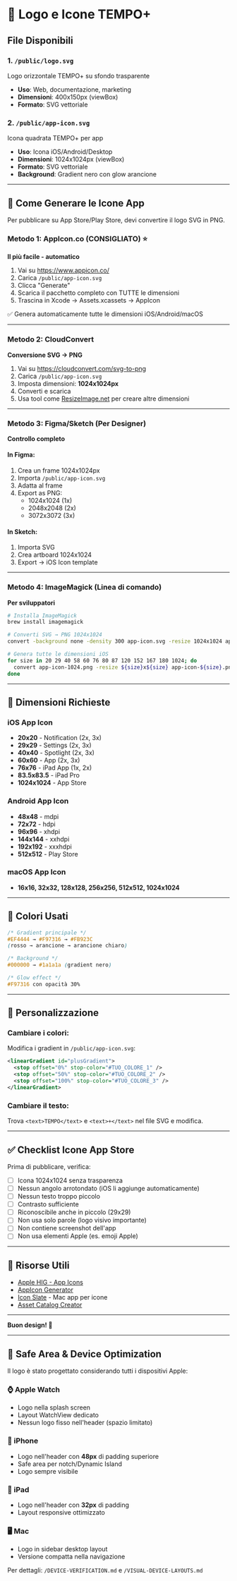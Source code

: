 # 🎨 Logo e Icone TEMPO+

## File Disponibili

### 1. `/public/logo.svg`
Logo orizzontale TEMPO+ su sfondo trasparente
- **Uso**: Web, documentazione, marketing
- **Dimensioni**: 400x150px (viewBox)
- **Formato**: SVG vettoriale

### 2. `/public/app-icon.svg`
Icona quadrata TEMPO+ per app
- **Uso**: Icona iOS/Android/Desktop
- **Dimensioni**: 1024x1024px (viewBox)
- **Formato**: SVG vettoriale
- **Background**: Gradient nero con glow arancione

---

## 🔧 Come Generare le Icone App

Per pubblicare su App Store/Play Store, devi convertire il logo SVG in PNG.

### Metodo 1: AppIcon.co (CONSIGLIATO) ⭐
**Il più facile - automatico**

1. Vai su https://www.appicon.co/
2. Carica `/public/app-icon.svg`
3. Clicca "Generate"
4. Scarica il pacchetto completo con TUTTE le dimensioni
5. Trascina in Xcode → Assets.xcassets → AppIcon

✅ Genera automaticamente tutte le dimensioni iOS/Android/macOS

---

### Metodo 2: CloudConvert
**Conversione SVG → PNG**

1. Vai su https://cloudconvert.com/svg-to-png
2. Carica `/public/app-icon.svg`
3. Imposta dimensioni: **1024x1024px**
4. Converti e scarica
5. Usa tool come [ResizeImage.net](https://resizeimage.net/) per creare altre dimensioni

---

### Metodo 3: Figma/Sketch (Per Designer)
**Controllo completo**

#### In Figma:
1. Crea un frame 1024x1024px
2. Importa `/public/app-icon.svg`
3. Adatta al frame
4. Export as PNG:
   - 1024x1024 (1x)
   - 2048x2048 (2x)
   - 3072x3072 (3x)

#### In Sketch:
1. Importa SVG
2. Crea artboard 1024x1024
3. Export → iOS Icon template

---

### Metodo 4: ImageMagick (Linea di comando)
**Per sviluppatori**

```bash
# Installa ImageMagick
brew install imagemagick

# Converti SVG → PNG 1024x1024
convert -background none -density 300 app-icon.svg -resize 1024x1024 app-icon-1024.png

# Genera tutte le dimensioni iOS
for size in 20 29 40 58 60 76 80 87 120 152 167 180 1024; do
  convert app-icon-1024.png -resize ${size}x${size} app-icon-${size}.png
done
```

---

## 📱 Dimensioni Richieste

### iOS App Icon
- **20x20** - Notification (2x, 3x)
- **29x29** - Settings (2x, 3x)
- **40x40** - Spotlight (2x, 3x)
- **60x60** - App (2x, 3x)
- **76x76** - iPad App (1x, 2x)
- **83.5x83.5** - iPad Pro
- **1024x1024** - App Store

### Android App Icon
- **48x48** - mdpi
- **72x72** - hdpi
- **96x96** - xhdpi
- **144x144** - xxhdpi
- **192x192** - xxxhdpi
- **512x512** - Play Store

### macOS App Icon
- **16x16, 32x32, 128x128, 256x256, 512x512, 1024x1024**

---

## 🎨 Colori Usati

```css
/* Gradient principale */
#EF4444 → #F97316 → #FB923C
(rosso → arancione → arancione chiaro)

/* Background */
#000000 → #1a1a1a (gradient nero)

/* Glow effect */
#F97316 con opacità 30%
```

---

## 🔄 Personalizzazione

### Cambiare i colori:
Modifica i gradient in `/public/app-icon.svg`:

```xml
<linearGradient id="plusGradient">
  <stop offset="0%" stop-color="#TUO_COLORE_1" />
  <stop offset="50%" stop-color="#TUO_COLORE_2" />
  <stop offset="100%" stop-color="#TUO_COLORE_3" />
</linearGradient>
```

### Cambiare il testo:
Trova `<text>TEMPO</text>` e `<text>+</text>` nel file SVG e modifica.

---

## ✅ Checklist Icone App Store

Prima di pubblicare, verifica:

- [ ] Icona 1024x1024 senza trasparenza
- [ ] Nessun angolo arrotondato (iOS li aggiunge automaticamente)
- [ ] Nessun testo troppo piccolo
- [ ] Contrasto sufficiente
- [ ] Riconoscibile anche in piccolo (29x29)
- [ ] Non usa solo parole (logo visivo importante)
- [ ] Non contiene screenshot dell'app
- [ ] Non usa elementi Apple (es. emoji Apple)

---

## 📖 Risorse Utili

- [Apple HIG - App Icons](https://developer.apple.com/design/human-interface-guidelines/app-icons)
- [AppIcon Generator](https://www.appicon.co/)
- [Icon Slate](https://www.kodlian.com/apps/icon-slate) - Mac app per icone
- [Asset Catalog Creator](https://apps.apple.com/app/asset-catalog-creator/id866571115)

---

**Buon design! 🎨**

---

## 📱 Safe Area & Device Optimization

Il logo è stato progettato considerando tutti i dispositivi Apple:

### ⌚ Apple Watch
- Logo nella splash screen
- Layout WatchView dedicato
- Nessun logo fisso nell'header (spazio limitato)

### 📱 iPhone
- Logo nell'header con **48px** di padding superiore
- Safe area per notch/Dynamic Island
- Logo sempre visibile

### 📱 iPad
- Logo nell'header con **32px** di padding
- Layout responsive ottimizzato

### 🖥️ Mac
- Logo in sidebar desktop layout
- Versione compatta nella navigazione

Per dettagli: `/DEVICE-VERIFICATION.md` e `/VISUAL-DEVICE-LAYOUTS.md`
